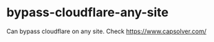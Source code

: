 # bypass-cloudflare-any-site
Can bypass cloudflare on any site. Check https://www.capsolver.com/ 











                                                                                                                                                         